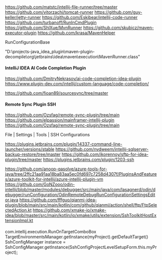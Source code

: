 https://github.com/matstc/intellij-file-runner/tree/master
https://github.com/vitorzachi/tomcat-runner
https://github.com/guy-keller/jetty-runner
https://github.com/Eskibear/intellij-code-runner
https://github.com/turbanoff/RunInCmdPlugin
https://github.com/ShlXue/MvnRunner
https://github.com/skubicz/maven-executor-plugin
https://github.com/krasa/MavenHelper

RunConfigurationBase

"D:\projects-java\_idea_plugin\maven-plugin-decompile\org\jetbrains\idea\maven\execution\MavenRunner.class"

#### IntelliJ IDEA AI Code Completion Plugin
https://github.com/DmitryNekrasov/ai-code-completion-idea-plugin
https://www.plugin-dev.com/intellij/custom-language/code-completion/

https://github.com/fioan89/sourcesync/tree/master

#### Remote Sync Plugin SSH
https://github.com/Ozsfag/remote-sync-plugin/tree/main
https://github.com/elpassion/mainframer-intellij-plugin
https://github.com/Ozsfag/remote-sync-plugin/tree/main

File | Settings | Tools | SSH Configurations

https://plugins.jetbrains.com/plugin/14337-command-line-launcher/versions/stable
https://github.com/nvdweem/intellij-sqlserver-backup-restore/tree/master
https://github.com/ikorennoy/sftp-for-idea-plugin/tree/master
https://plugins.jetbrains.com/plugin/1203-ssh

https://github.com/anoop-qasolve/azure-tools-for-java/tree/2ffc21aa91aa18ba83aa5ec0fd697c7258d4307f/PluginsAndFeatures/azure-toolkit-for-intellij/azure-intellij-plugin-vm
https://github.com/GoNZooo/odin-intellij/blob/master/modules/debugger/src/main/java/com/lasagnerd/odin/debugger/runConfiguration/OdinRemoteDebugRunConfigurationSettingsEditor.java
https://github.com/fffguo/qianmi-idea-plugin/blob/main/src/main/kotlin/com/github/qianmi/action/shell/ftp/FtpSelectedAction.kt
https://github.com/xmake-io/xmake-idea/blob/master/src/main/kotlin/io/xmake/utils/extension/SshToolkitHostExtensionImpl.kt

#### 
com.intellij.execution.RunOnTargetComboBox
TargetEnvironmentsManager.getInstance(myProject).getDefaultTarget()
SshConfigManager instance = SshConfigManager.getInstance(SshConfigProjectLevelSetupForm.this.myProject);
